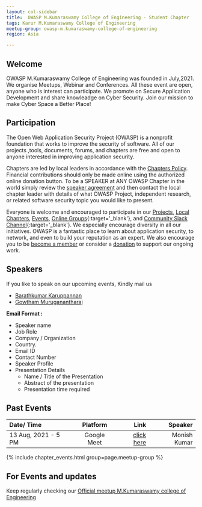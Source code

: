 ```yaml
---
layout: col-sidebar
title:  OWASP M.Kumaraswamy College of Engineering - Student Chapter
tags: Karur M.Kumaraswamy College of Engineering
meetup-group: owasp-m.kumaraswamy-college-of-engineering
region: Asia 

---
```


## Welcome

OWASP M.Kumaraswamy College of Engineering was founded in July,2021. We organise Meetups, Webinar and Conferences. All these event are open, anyone who is interest can participate. We promote on Secure Application Development and share knowleadge on Cyber Security. Join our mission to make Cyber Space a Better Place!

## Participation
The Open Web Application Security Project (OWASP) is a nonprofit foundation that works to improve the security of software. All of our projects ,tools, documents, forums, and chapters are free and open to anyone interested in improving application security. 

Chapters are led by local leaders in accordance with the [Chapters Policy](/www-policy/operational/chapters). Financial contributions should only be made online using the authorized online donation button. To be a SPEAKER at ANY OWASP Chapter in the world simply review the [speaker agreement](/www-policy/legal/speaker-agreement) and then contact the local chapter leader with details of what OWASP Project, independent research, or related software security topic you would like to present.

Everyone is welcome and encouraged to participate in our [Projects](/projects/), [Local Chapters](/chapters/), [Events](/events/), [Online Groups](https://groups.google.com/a/owasp.com/){:target='_blank'}, and [Community Slack Channel](https://owasp.slack.com/){:target='_blank'}. We especially encourage diversity in all our initiatives. OWASP is a fantastic place to learn about application security, to network, and even to build your reputation as an expert. We also encourage you to be [become a member](/membership/) or consider a [donation](/donate/) to support our ongoing work.

## Speakers
If you like to speak on our upcoming events, Kindly mail us

* [Barathkumar Karuppannan](mailto:barathkumar.karuppanannan@owasp.org)
* [Gowtham Muruganantharaj](mailto:gowtham.muruganantharaj@owasp.org)


**Email Format :**

- Speaker name
- Job Role
- Company / Organization
- Country.
- Email ID
- Contact Number
- Speaker Profile
- Presentation Details
    - Name / Title of the Presentation
    - Abstract of the presentation
    - Presentation time required


## Past Events


| Date/ Time           | Platform    | Link                              |    Speaker |
| :---                 |    :----:   |                                         ---: |    ---: |
| 13 Aug, 2021 - 5 PM  | Google Meet | [click here](https://meet.google.com/wpp-tnrv-hoz) | Monish Kumar |

{% include chapter_events.html group=page.meetup-group %}

##  For Events and updates
Keep regularly checking our [Official meetup M.Kumaraswamy college of Engineering](https://www.meetup.com/owasp-m-kumaraswamy-college-of-engineering/)

